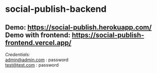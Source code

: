 # social-publish-backend

Demo: https://social-publish.herokuapp.com/  
Demo with frontend: https://social-publish-frontend.vercel.app/  
----
*Credentials:*  
admin@admin.com : password  
test@test.com : password  
